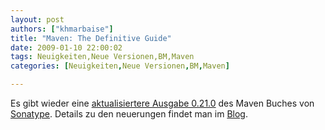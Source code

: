 ```yaml
---
layout: post
authors: ["khmarbaise"]
title: "Maven: The Definitive Guide"
date: 2009-01-10 22:00:02
tags: Neuigkeiten,Neue Versionen,BM,Maven
categories: [Neuigkeiten,Neue Versionen,BM,Maven]

---
```

Es gibt wieder eine <a href="http://books.sonatype.com/maven-book/index.html">aktualisiertere Ausgabe 0.21.0</a> des Maven Buches von <a href="http://www.sonatype.com">Sonatype</a>. Details zu den neuerungen findet man im <a  href="http://blogs.sonatype.com/people/2009/01/version-0210-of-maven-book/">Blog</a>.
